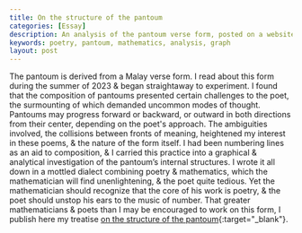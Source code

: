 ```yaml
---
title: On the structure of the pantoum
categories: [Essay]
description: An analysis of the pantoum verse form, posted on a website.
keywords: poetry, pantoum, mathematics, analysis, graph
layout: post
---
```


The pantoum is derived from a Malay verse form. I read about this form during
the summer of 2023 & began straightaway to experiment. I found that the
composition of pantoums presented certain challenges to the poet, the
surmounting of which demanded uncommon modes of thought. Pantoums may progress
forward or backward, or outward in both directions from their center, depending
on the poet's approach. The ambiguities involved, the collisions between fronts
of meaning, heightened my interest in these poems, & the nature of the form
itself. I had been numbering lines as an aid to composition, & I carried this
practice into a graphical & analytical investigation of the pantoum’s internal
structures. I wrote it all down in a mottled dialect combining poetry &
mathematics, which the mathematician will find unenlightening, & the poet quite
tedious. Yet the mathematician should recognize that the core of his work is
poetry, & the poet should unstop his ears to the music of number. That greater
mathematicians & poets than I may be encouraged to work on this form, I publish
here my treatise [on the structure of the pantoum][1]{:target="_blank"}.

[1]: https://firebasestorage.googleapis.com/v0/b/perceptua-b6ea3.appspot.com/o/public%2FOn_the_Structure_of_the_Pantoum.pdf?alt=media&token=cec9924f-b767-48f5-a6a2-4908db74de03
